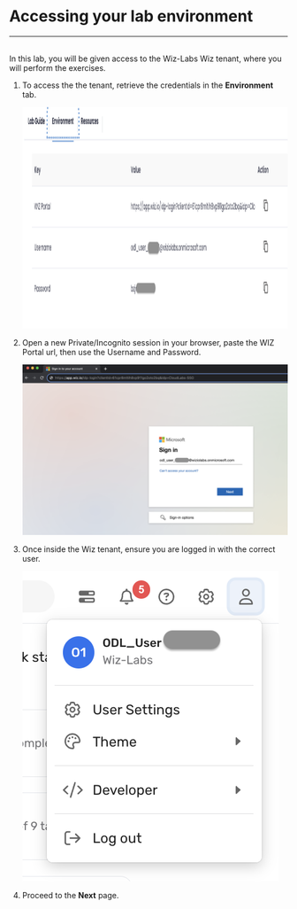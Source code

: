 # Accessing your lab environment
___
<br/>
In this lab, you will be given access to the Wiz-Labs Wiz tenant, where you will perform the exercises. 

<br/>

1. To access the the tenant, retrieve the credentials in the **Environment** tab.

   <p align="left">
       <img width="800" height="400" img src="img/env_creds.png"/>
        </p>
        
1. Open a new Private/Incognito session in your browser, paste the WIZ Portal url, then use the Username and Password.

    ![](img/login.png)
        
1. Once inside the Wiz tenant, ensure you are logged in with the correct user.

    ![](img/wiz_user.png)

1. Proceed to the **Next** page.
